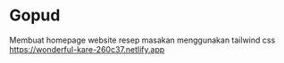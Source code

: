 # Gopud
Membuat homepage website resep masakan menggunakan tailwind css
https://wonderful-kare-260c37.netlify.app
